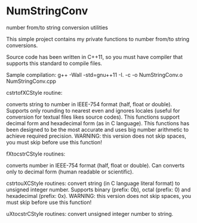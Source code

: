NumStringConv
=============

number from/to string conversion utilities

This simple project contains my private functions to number from/to string conversions.

Source code has been written in C++11, so you must have compiler that supports this standard to compile files.

Sample compilation:
g++ -Wall -std=gnu++11 -I. -c -o NumStringConv.o NumStringConv.cpp

cstrtofXCStyle routine:

  converts string to number in IEEE-754 format (half, float or double). Supports only rounding to nearest even and
  ignores locales (useful for conversion for textual files likes source codes).
  This functions support decimal form and hexadecimal form (as in C language).
  This functions has been designed to be the most accurate and uses big number arithmetic to achieve required precision.
  WARNING: this version does not skip spaces, you must skip before use this function!
  
fXtocstrCStyle routines:

  converts number in IEEE-754 format (half, float or double). Can converts only to decimal form (human readable or scientific).

cstrtouXCStyle routines:
  convert string (in C language literal format) to unsigned integer number. Supports binary (prefix: 0b), octal (prefix: 0)
  and hexadecimal (prefix: 0x).
  WARNING: this version does not skip spaces, you must skip before use this function!

uXtocstrCStyle routines:
  convert unsigned integer number to string.
